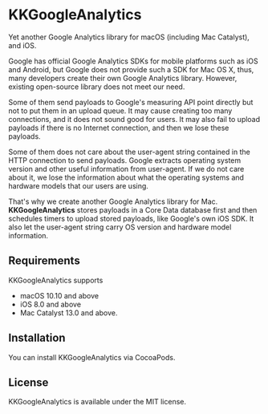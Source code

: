 KKGoogleAnalytics
=================

Yet another Google Analytics library for macOS (including Mac Catalyst), and
iOS.

Google has official Google Analytics SDKs for mobile platforms such as iOS and
Android, but Google does not provide such a SDK for Mac OS X, thus, many
developers create their own Google Analytics library. However, existing
open-source library does not meet our need.

Some of them send payloads to Google's measuring API point directly
but not to put them in an upload queue. It may cause creating too many
connections, and it does not sound good for users. It may also fail to
upload payloads if there is no Internet connection, and then we lose
these payloads.

Some of them does not care about the user-agent string contained in
the HTTP connection to send payloads. Google extracts operating system
version and other useful information from user-agent. If we do not
care about it, we lose the information about what the operating
systems and hardware models that our users are using.

That's why we create another Google Analytics library for
Mac. **KKGoogleAnalytics** stores payloads in a Core Data database first
and then schedules timers to upload stored payloads, like Google's own
iOS SDK. It also let the user-agent string carry OS version and
hardware model information.

## Requirements

KKGoogleAnalytics supports

* macOS 10.10 and above
* iOS 8.0 and above
* Mac Catalyst 13.0 and above.

## Installation

You can install KKGoogleAnalytics via CocoaPods.

## License

KKGoogleAnalytics is available under the MIT license.
